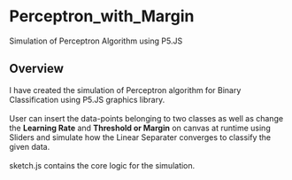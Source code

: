 # Perceptron_with_Margin
Simulation of Perceptron Algorithm using P5.JS

## Overview
I have created the simulation of Perceptron algorithm for Binary Classification using P5.JS graphics library. 
<br>
<br>
User can insert the data-points belonging to two classes as well as change the **Learning Rate** and **Threshold or Margin** on canvas at runtime using Sliders and simulate how the Linear Separater converges to classify the given data. 
<br>
<br>
sketch.js contains the core logic for the simulation.
